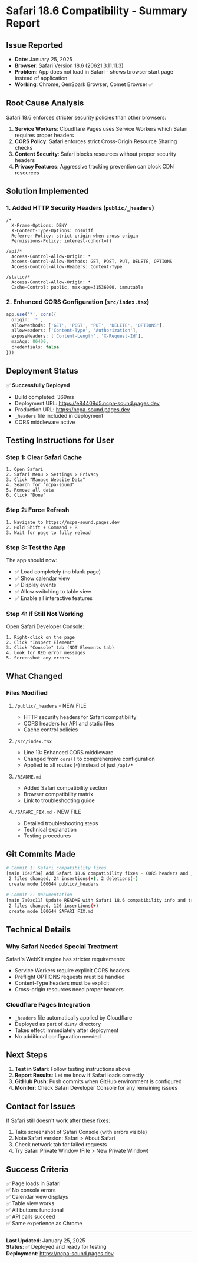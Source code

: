 # Safari 18.6 Compatibility - Summary Report

## Issue Reported
- **Date**: January 25, 2025
- **Browser**: Safari Version 18.6 (20621.3.11.11.3)
- **Problem**: App does not load in Safari - shows browser start page instead of application
- **Working**: Chrome, GenSpark Browser, Comet Browser ✅

## Root Cause Analysis

Safari 18.6 enforces stricter security policies than other browsers:
1. **Service Workers**: Cloudflare Pages uses Service Workers which Safari requires proper headers
2. **CORS Policy**: Safari enforces strict Cross-Origin Resource Sharing checks
3. **Content Security**: Safari blocks resources without proper security headers
4. **Privacy Features**: Aggressive tracking prevention can block CDN resources

## Solution Implemented

### 1. Added HTTP Security Headers (`public/_headers`)
```
/*
  X-Frame-Options: DENY
  X-Content-Type-Options: nosniff
  Referrer-Policy: strict-origin-when-cross-origin
  Permissions-Policy: interest-cohort=()
  
/api/*
  Access-Control-Allow-Origin: *
  Access-Control-Allow-Methods: GET, POST, PUT, DELETE, OPTIONS
  Access-Control-Allow-Headers: Content-Type

/static/*
  Access-Control-Allow-Origin: *
  Cache-Control: public, max-age=31536000, immutable
```

### 2. Enhanced CORS Configuration (`src/index.tsx`)
```typescript
app.use('*', cors({
  origin: '*',
  allowMethods: ['GET', 'POST', 'PUT', 'DELETE', 'OPTIONS'],
  allowHeaders: ['Content-Type', 'Authorization'],
  exposeHeaders: ['Content-Length', 'X-Request-Id'],
  maxAge: 86400,
  credentials: false
}))
```

## Deployment Status

✅ **Successfully Deployed**
- Build completed: 369ms
- Deployment URL: https://e84409d5.ncpa-sound.pages.dev
- Production URL: https://ncpa-sound.pages.dev
- `_headers` file included in deployment
- CORS middleware active

## Testing Instructions for User

### Step 1: Clear Safari Cache
```
1. Open Safari
2. Safari Menu > Settings > Privacy
3. Click "Manage Website Data"
4. Search for "ncpa-sound"
5. Remove all data
6. Click "Done"
```

### Step 2: Force Refresh
```
1. Navigate to https://ncpa-sound.pages.dev
2. Hold Shift + Command + R
3. Wait for page to fully reload
```

### Step 3: Test the App
The app should now:
- ✅ Load completely (no blank page)
- ✅ Show calendar view
- ✅ Display events
- ✅ Allow switching to table view
- ✅ Enable all interactive features

### Step 4: If Still Not Working
Open Safari Developer Console:
```
1. Right-click on the page
2. Click "Inspect Element"
3. Click "Console" tab (NOT Elements tab)
4. Look for RED error messages
5. Screenshot any errors
```

## What Changed

### Files Modified
1. `/public/_headers` - NEW FILE
   - HTTP security headers for Safari compatibility
   - CORS headers for API and static files
   - Cache control policies

2. `/src/index.tsx`
   - Line 13: Enhanced CORS middleware
   - Changed from `cors()` to comprehensive configuration
   - Applied to all routes (`*`) instead of just `/api/*`

3. `/README.md`
   - Added Safari compatibility section
   - Browser compatibility matrix
   - Link to troubleshooting guide

4. `/SAFARI_FIX.md` - NEW FILE
   - Detailed troubleshooting steps
   - Technical explanation
   - Testing procedures

## Git Commits Made

```bash
# Commit 1: Safari compatibility fixes
[main 16e2f34] Add Safari 18.6 compatibility fixes - CORS headers and _headers file
 2 files changed, 24 insertions(+), 2 deletions(-)
 create mode 100644 public/_headers

# Commit 2: Documentation
[main 7a0ac11] Update README with Safari 18.6 compatibility info and troubleshooting guide
 2 files changed, 126 insertions(+)
 create mode 100644 SAFARI_FIX.md
```

## Technical Details

### Why Safari Needed Special Treatment
Safari's WebKit engine has stricter requirements:
- Service Workers require explicit CORS headers
- Preflight OPTIONS requests must be handled
- Content-Type headers must be explicit
- Cross-origin resources need proper headers

### Cloudflare Pages Integration
- `_headers` file automatically applied by Cloudflare
- Deployed as part of `dist/` directory
- Takes effect immediately after deployment
- No additional configuration needed

## Next Steps

1. **Test in Safari**: Follow testing instructions above
2. **Report Results**: Let me know if Safari loads correctly
3. **GitHub Push**: Push commits when GitHub environment is configured
4. **Monitor**: Check Safari Developer Console for any remaining issues

## Contact for Issues

If Safari still doesn't work after these fixes:
1. Take screenshot of Safari Console (with errors visible)
2. Note Safari version: Safari > About Safari
3. Check network tab for failed requests
4. Try Safari Private Window (File > New Private Window)

## Success Criteria

✅ Page loads in Safari  
✅ No console errors  
✅ Calendar view displays  
✅ Table view works  
✅ All buttons functional  
✅ API calls succeed  
✅ Same experience as Chrome  

---

**Last Updated**: January 25, 2025  
**Status**: ✅ Deployed and ready for testing  
**Deployment**: https://ncpa-sound.pages.dev
